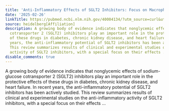 ```yaml
---
title: 'Anti-Inflammatory Effects of SGLT2 Inhibitors: Focus on Macrophages'
date: '2025-02-26'
linkTitle: https://pubmed.ncbi.nlm.nih.gov/40004134/?utm_source=curl&utm_medium=rss&utm_campaign=pubmed-2&utm_content=1FakS-2QOkCT8HsMOQP1bCRQ4YzyumYOmxmF0moLsQ3dFB1E9V&fc=20220326224207&ff=20250226171103&v=2.18.0.post9+e462414
source: heidelberg[Affiliation]
description: A growing body of evidence indicates that nonglycemic effects of sodium-glucose
  cotransporter 2 (SGLT2) inhibitors play an important role in the protective effects
  of these drugs in diabetes, chronic kidney disease, and heart failure. In recent
  years, the anti-inflammatory potential of SGLT2 inhibitors has been actively studied.
  This review summarizes results of clinical and experimental studies on the anti-inflammatory
  activity of SGLT2 inhibitors, with a special focus on their effects ...
disable_comments: true
---
```

A growing body of evidence indicates that nonglycemic effects of sodium-glucose cotransporter 2 (SGLT2) inhibitors play an important role in the protective effects of these drugs in diabetes, chronic kidney disease, and heart failure. In recent years, the anti-inflammatory potential of SGLT2 inhibitors has been actively studied. This review summarizes results of clinical and experimental studies on the anti-inflammatory activity of SGLT2 inhibitors, with a special focus on their effects ...